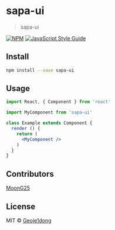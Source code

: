 # sapa-ui

> sapa-ui

[![NPM](https://img.shields.io/npm/v/sapa-ui.svg)](https://www.npmjs.com/package/sapa-ui) [![JavaScript Style Guide](https://img.shields.io/badge/code_style-standard-brightgreen.svg)](https://standardjs.com)

## Install

```bash
npm install --save sapa-ui
```

## Usage

```jsx
import React, { Component } from 'react'

import MyComponent from 'sapa-ui'

class Example extends Component {
  render () {
    return (
      <MyComponent />
    )
  }
}
```

## Contributors

[MoonG25](https://github.com/MoonG25)

## License

MIT © [Geoje1dong](https://github.com/Geoje1dong)
